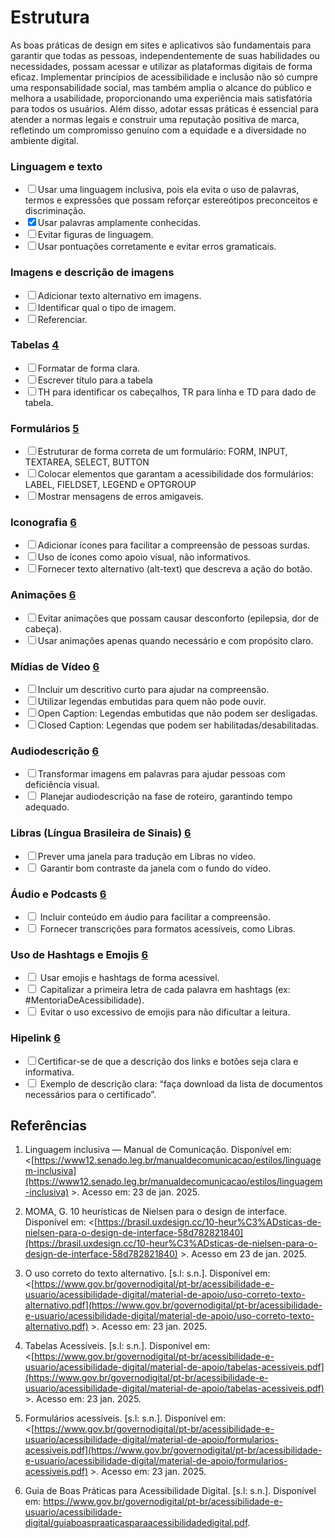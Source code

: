 # **Estrutura**  
  
As boas práticas de design em sites e aplicativos são fundamentais para garantir que todas as pessoas, independentemente de suas habilidades ou necessidades, possam acessar e utilizar as plataformas digitais de forma eficaz. Implementar princípios de acessibilidade e inclusão não só cumpre uma responsabilidade social, mas também amplia o alcance do público e melhora a usabilidade, proporcionando uma experiência mais satisfatória para todos os usuários. Além disso, adotar essas práticas é essencial para atender a normas legais e construir uma reputação positiva de marca, refletindo um compromisso genuíno com a equidade e a diversidade no ambiente digital.  
  
### **Linguagem e texto**  
  
<ul class="checklist">
    <li><input type="checkbox" id="task1"><label for="task1">Usar uma linguagem inclusiva, pois ela evita o uso de palavras, termos e expressões que possam reforçar estereótipos preconceitos e discriminação.</label></li>
    <li><input type="checkbox" id="task2" checked><label for="task2">Usar palavras amplamente conhecidas.</label></li> 
    <li><input type="checkbox" id="task3"><label for="task3">Evitar figuras de linguagem.  </label></li>
    <li><input type="checkbox" id="task4"><label for="task4">Usar pontuações corretamente e evitar erros gramaticais.</label></li>
</ul>
  

  
### **Imagens e descrição de imagens**  

<ul class="checklist">
    <li><input type="checkbox" id="task1"><label for="task1">Adicionar texto alternativo em imagens.  </label></li>
   <li><input type="checkbox" id="task1"><label for="task1">Identificar qual o tipo de imagem. </label></li> 
   <li><input type="checkbox" id="task1"><label for="task1">Referenciar.  </label></li> 

</ul>
  
### **Tabelas [4](#referencias)**

  
<ul class="checklist">
    <li><input type="checkbox" id="task1"><label for="task1">Formatar de forma clara.  </label></li> 
   <li><input type="checkbox" id="task1"><label for="task1">Escrever título para a tabela </label></li>
   <li><input type="checkbox" id="task1"><label for="task1">TH para identificar os cabeçalhos, TR para linha e TD para dado de tabela. </label></li> 

</ul>

  

### **Formulários [5](#referencias)**

<ul class="checklist">
    <li><input type="checkbox" id="task1"><label for="task1">Estruturar de forma correta de um formulário: FORM, INPUT, TEXTAREA, SELECT, BUTTON  </label></li> 
  <li><input type="checkbox" id="task1"><label for="task1">Colocar elementos que garantam a acessibilidade dos formulários: LABEL, FIELDSET, LEGEND e OPTGROUP </label></li> 
 <li><input type="checkbox" id="task1"><label for="task1">Mostrar mensagens de erros amigaveis. </label></li> 

</ul>

  

### **Iconografia [6](#referencias)**

  
  <ul class="checklist">
    <li><input type="checkbox" id="task1"><label for="task1">Adicionar ícones para facilitar a compreensão de pessoas surdas.  </label></li> 
  <li><input type="checkbox" id="task1"><label for="task1">Uso de ícones como apoio visual, não informativos. </label></li> 
 <li><input type="checkbox" id="task1"><label for="task1">Fornecer texto alternativo (alt-text) que descreva a ação do botão. </label></li> 

</ul>


### **Animações [6](#referencias)**
  
<ul class="checklist">
    <li><input type="checkbox" id="task1"><label for="task1">Evitar animações que possam causar desconforto (epilepsia, dor de cabeça).  </label></li> 
  <li><input type="checkbox" id="task1"><label for="task1">Usar animações apenas quando necessário e com propósito claro. </label></li> 

</ul>
  
  
  

### **Mídias de Vídeo [6](#referencias)**

  <ul class="checklist">
    <li><input type="checkbox" id="task1"><label for="task1">Incluir um descritivo curto para ajudar na compreensão.  </label></li> 
  <li><input type="checkbox" id="task1"><label for="task1">Utilizar legendas embutidas para quem não pode ouvir.</label></li> 
 <li><input type="checkbox" id="task1"><label for="task1">Open Caption: Legendas embutidas que não podem ser desligadas. </label></li> 
<li><input type="checkbox" id="task1"><label for="task1">Closed Caption: Legendas que podem ser habilitadas/desabilitadas. </label></li> 
</ul>


### **Audiodescrição [6](#referencias)**


  <ul class="checklist">
    <li><input type="checkbox" id="task1"><label for="task1">Transformar imagens em palavras para ajudar pessoas com deficiência visual. </label></li> 
  <li><input type="checkbox" id="task1"><label for="task1"> Planejar audiodescrição na fase de roteiro, garantindo tempo adequado.</label></li> 
</ul>

  
  

### **Libras (Língua Brasileira de Sinais) [6](#referencias)**

  <ul class="checklist">
    <li><input type="checkbox" id="task1"><label for="task1">Prever uma janela para tradução em Libras no vídeo. </label></li> 
  <li><input type="checkbox" id="task1"><label for="task1"> Garantir bom contraste da janela com o fundo do vídeo.</label></li> 
</ul>

  

### **Áudio e Podcasts [6](#referencias)**


  <ul class="checklist">
    <li><input type="checkbox" id="task1"><label for="task1"> Incluir conteúdo em áudio para facilitar a compreensão.</label></li> 
  <li><input type="checkbox" id="task1"><label for="task1"> Fornecer transcrições para formatos acessíveis, como Libras.</label></li> 
</ul>
  

### **Uso de Hashtags e Emojis [6](#referencias)**

  
<ul class="checklist">
    <li><input type="checkbox" id="task1"><label for="task1"> Usar emojis e hashtags de forma acessível.</label></li> 
  <li><input type="checkbox" id="task1"><label for="task1"> Capitalizar a primeira letra de cada palavra em hashtags (ex: #MentoriaDeAcessibilidade).</label></li> 
   <li><input type="checkbox" id="task1"><label for="task1"> Evitar o uso excessivo de emojis para não dificultar a leitura.</label></li> 
</ul>
  
### **Hipelink [6](#referencias)**

  <ul class="checklist">
    <li><input type="checkbox" id="task1"><label for="task1">Certificar-se de que a descrição dos links e botões seja clara e informativa.</label></li> 
  <li><input type="checkbox" id="task1"><label for="task1"> Exemplo de descrição clara: “faça download da lista de documentos necessários para o certificado”.</label></li> 
</ul>
  
## **Referências**

1.  Linguagem inclusiva — Manual de Comunicação. Disponível em: <[https://www12.senado.leg.br/manualdecomunicacao/estilos/linguagem-inclusiva](https://www12.senado.leg.br/manualdecomunicacao/estilos/linguagem-inclusiva) >. Acesso em: 23 de jan. 2025.
    
2.  MOMA, G. 10 heurísticas de Nielsen para o design de interface. Disponível em: <[https://brasil.uxdesign.cc/10-heur%C3%ADsticas-de-nielsen-para-o-design-de-interface-58d782821840](https://brasil.uxdesign.cc/10-heur%C3%ADsticas-de-nielsen-para-o-design-de-interface-58d782821840) >. Acesso em 23 de jan. 2025.
    
3.  O uso correto do texto alternativo. [s.l: s.n.]. Disponível em: <[https://www.gov.br/governodigital/pt-br/acessibilidade-e-usuario/acessibilidade-digital/material-de-apoio/uso-correto-texto-alternativo.pdf](https://www.gov.br/governodigital/pt-br/acessibilidade-e-usuario/acessibilidade-digital/material-de-apoio/uso-correto-texto-alternativo.pdf) >. Acesso em: 23 jan. 2025.
    
4.  Tabelas Acessíveis. [s.l: s.n.]. Disponível em: <[https://www.gov.br/governodigital/pt-br/acessibilidade-e-usuario/acessibilidade-digital/material-de-apoio/tabelas-acessiveis.pdf](https://www.gov.br/governodigital/pt-br/acessibilidade-e-usuario/acessibilidade-digital/material-de-apoio/tabelas-acessiveis.pdf) >. Acesso em: 23 jan. 2025.
    
5.  Formulários acessíveis. [s.l: s.n.]. Disponível em: <[https://www.gov.br/governodigital/pt-br/acessibilidade-e-usuario/acessibilidade-digital/material-de-apoio/formularios-acessiveis.pdf](https://www.gov.br/governodigital/pt-br/acessibilidade-e-usuario/acessibilidade-digital/material-de-apoio/formularios-acessiveis.pdf) >. Acesso em: 23 jan. 2025.
    
6.  Guia de Boas Práticas para Acessibilidade Digital. [s.l: s.n.]. Disponível em: <https://www.gov.br/governodigital/pt-br/acessibilidade-e-usuario/acessibilidade-digital/guiaboaspraaticasparaacessibilidadedigital.pdf>.‌
